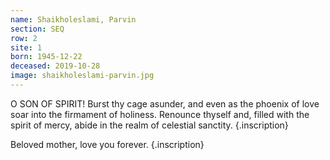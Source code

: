 ```yaml
---
name: Shaikholeslami, Parvin
section: SEQ
row: 2
site: 1
born: 1945-12-22
deceased: 2019-10-28
image: shaikholeslami-parvin.jpg
---
```


O SON OF SPIRIT!
Burst thy cage asunder, and even as the phoenix of love soar into the firmament of holiness. Renounce thyself and, filled with the spirit of mercy, abide in the realm of celestial sanctity.
{.inscription}

Beloved mother, love you forever.
{.inscription}
